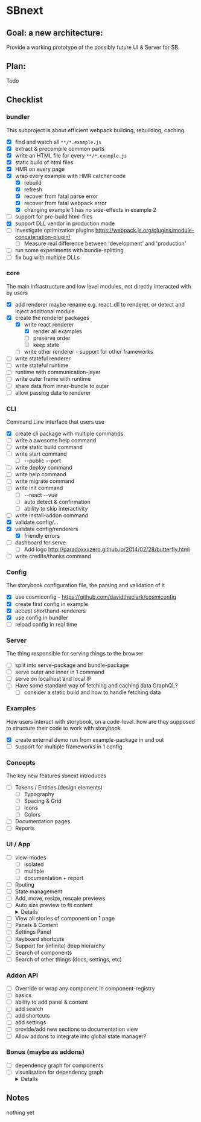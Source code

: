 
# SBnext

## Goal: a new architecture:
Provide a working prototype of the possibly future UI & Server for SB.

## Plan:

Todo
## Checklist

### bundler
This subproject is about efficient webpack building, rebuilding, caching.

- [x] find and watch all `**/*.example.js`
- [x] extract & precompile common parts
- [x] write an HTML file for every `**/*.example.js`
- [x] static build of html files
- [x] HMR on every page
- [x] wrap every example with HMR catcher code
  - [x] rebuild
  - [x] refresh
  - [x] recover from fatal parse error
  - [x] recover from fatal webpack error
  - [x] changing example 1 has no side-effects in example 2
- [ ] support for pre-build html-files
- [x] support DLL vendor in production mode
- [ ] investigate optimization plugins
      https://webpack.js.org/plugins/module-concatenation-plugin/
  - [ ] Measure real difference between 'development' and 'production'
- [ ] run some experiments with bundle-splitting
- [ ] fix bug with multiple DLLs

### core
The main infrastructure and low level modules, not directly interacted with by users

- [x] add renderer
      maybe rename e.g. react_dll to renderer, or detect and inject additional module
- [x] create the renderer packages
  - [x] write react renderer
    - [x] render all examples
    - [ ] preserve order
    - [ ] keep state
  - [ ] write other renderer - support for other frameworks
- [ ] write stateful renderer
- [ ] write stateful runtime
- [ ] runtime with communication-layer
- [ ] write outer frame with runtime
- [ ] share data from inner-bundle to outer
- [ ] allow passing data to renderer

### CLI
Command Line interface that users use

- [x] create cli package with multiple commands
- [ ] write a awesome help command
- [ ] write static build command
- [ ] write start command
  - [ ] --public --port
- [ ] write deploy command
- [ ] write help command
- [ ] write migrate command
- [ ] write init command
  - [ ] --react --vue
  - [ ] auto detect & confirmation
  - [ ] ability to skip interactivity
- [ ] write install-addon command
- [x] validate config/...
- [x] validate config/renderers
  - [x] friendly errors
- [ ] dashboard for serve
  - [ ] Add logo http://paradoxxxzero.github.io/2014/02/28/butterfly.html
- [ ] write credits/thanks command

### Config
The storybook configuration file, the parsing and validation of it

- [x] use cosmiconfig - https://github.com/davidtheclark/cosmiconfig
- [x] create first config in example
- [x] accept shorthand-renderers
- [x] use config in bundler
- [ ] reload config in real time

### Server
The thing responsible for serving things to the browser

- [ ] split into serve-package and bundle-package
- [ ] serve outer and inner in 1 command
- [ ] serve on localhost and local IP
- [ ] Have some standard way of fetching and caching data
      GraphQL?
  - [ ] consider a static build and how to handle fetching data

### Examples
How users interact with storybook, on a code-level. how are they supposed to structure their code to work with storybook.

- [x] create external demo run from example-package in and out
- [ ] support for multiple frameworks in 1 config

### Concepts
The key new features sbnext introduces

- [ ] Tokens / Entities (design elements)
  - [ ] Typography
  - [ ] Spacing & Grid
  - [ ] Icons
  - [ ] Colors
- [ ] Documentation pages
- [ ] Reports

### UI / App
- [ ] view-modes
  - [ ] isolated
  - [ ] multiple
  - [ ] documentation + report
- [ ] Routing
- [ ] State management
- [ ] Add, move, resize, rescale previews
- [ ] Auto size preview to fit content
      <details>If the current solution falls short we could add this: https://developer.mozilla.org/nl/docs/Web/API/MutationObserver
      </details>
- [ ] View all stories of component on 1 page
- [ ] Panels & Content
- [ ] Settings Panel
- [ ] Keyboard shortcuts
- [ ] Support for (infinite) deep hierarchy
- [ ] Search of components
- [ ] Search of other things (docs, settings, etc)

### Addon API
- [ ] Override or wrap any component in component-registry
- [ ] basics
- [ ] ability to add panel & content
- [ ] add search
- [ ] add shortcuts
- [ ] add settings
- [ ] provide/add new sections to documentation view
- [ ] Allow addons to integrate into global state manager?

### Bonus (maybe as addons)
- [ ] dependency graph for components
- [ ] visualisation for dependency graph
      <details>
      http://js.cytoscape.org/demos/cose-bilkent-layout-compound/
      </details>

## Notes
nothing yet
